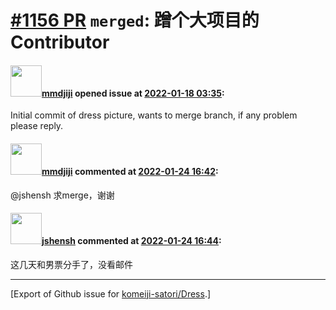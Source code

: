 # [\#1156 PR](https://github.com/komeiji-satori/Dress/pull/1156) `merged`: 蹭个大项目的 Contributor

#### <img src="https://avatars.githubusercontent.com/u/25279643?u=a4126c37db78015bc77eca2da038fe46b13f534f&v=4" width="50">[mmdjiji](https://github.com/mmdjiji) opened issue at [2022-01-18 03:35](https://github.com/komeiji-satori/Dress/pull/1156):

Initial commit of dress picture, wants to merge branch, if any problem please reply.

#### <img src="https://avatars.githubusercontent.com/u/25279643?u=a4126c37db78015bc77eca2da038fe46b13f534f&v=4" width="50">[mmdjiji](https://github.com/mmdjiji) commented at [2022-01-24 16:42](https://github.com/komeiji-satori/Dress/pull/1156#issuecomment-1020300807):

@jshensh 求merge，谢谢

#### <img src="https://avatars.githubusercontent.com/u/11555188?u=a30048e930d245fed6f3ced3ecb01e97b9f3f6cc&v=4" width="50">[jshensh](https://github.com/jshensh) commented at [2022-01-24 16:44](https://github.com/komeiji-satori/Dress/pull/1156#issuecomment-1020302875):

这几天和男票分手了，没看邮件


-------------------------------------------------------------------------------



[Export of Github issue for [komeiji-satori/Dress](https://github.com/komeiji-satori/Dress).]
